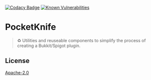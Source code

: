[![Codacy Badge](https://api.codacy.com/project/badge/Grade/44f2287392d3482c86bf467223f2e88a)](https://www.codacy.com/app/axel.rindle/PocketKnife?utm_source=github.com&amp;utm_medium=referral&amp;utm_content=axelrindle/PocketKnife&amp;utm_campaign=Badge_Grade)
[![Known Vulnerabilities](https://snyk.io/test/github/axelrindle/PocketKnife/badge.svg?targetFile=build.gradle)](https://snyk.io/test/github/axelrindle/PocketKnife?targetFile=build.gradle)

# PocketKnife
> :recycle: Utilities and reuseable components to simplify the process of creating a Bukkit/Spigot plugin.

## License
[Apache-2.0](LICENSE)
